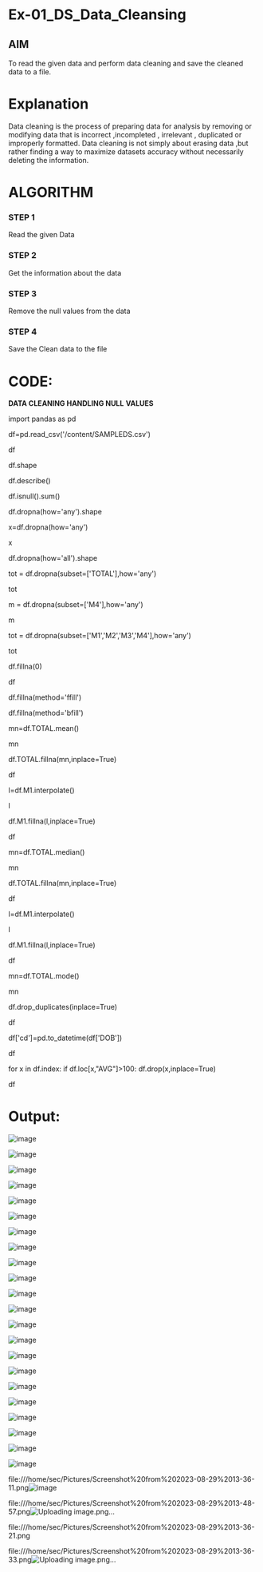 # Ex-01_DS_Data_Cleansing


## AIM
To read the given data and perform data cleaning and save the cleaned data to a file. 

# Explanation
Data cleaning is the process of preparing data for analysis by removing or modifying data that is incorrect ,incompleted , irrelevant , duplicated or improperly formatted. 
Data cleaning is not simply about erasing data ,but rather finding a way to maximize datasets accuracy without necessarily deleting the information. 

# ALGORITHM
### STEP 1
Read the given Data
### STEP 2
Get the information about the data
### STEP 3
Remove the null values from the data
### STEP 4
Save the Clean data to the file

# CODE:

**DATA CLEANING HANDLING NULL** **VALUES**

import pandas as pd

df=pd.read_csv('/content/SAMPLEDS.csv')

df

df.shape

df.describe()

df.isnull().sum()

df.dropna(how='any').shape

x=df.dropna(how='any')

x

df.dropna(how='all').shape

tot = df.dropna(subset=['TOTAL'],how='any')

tot

m = df.dropna(subset=['M4'],how='any')

m

tot = df.dropna(subset=['M1','M2','M3','M4'],how='any')

tot

df.fillna(0)

df

df.fillna(method='ffill')

df.fillna(method='bfill')

mn=df.TOTAL.mean()

mn

df.TOTAL.fillna(mn,inplace=True)

df

l=df.M1.interpolate()

l

df.M1.fillna(l,inplace=True)

df

mn=df.TOTAL.median()

mn

df.TOTAL.fillna(mn,inplace=True)

df

l=df.M1.interpolate()

l

df.M1.fillna(l,inplace=True)

df

mn=df.TOTAL.mode()

mn

df.drop_duplicates(inplace=True)

df

df['cd']=pd.to_datetime(df['DOB'])

df

for x in df.index:
  if df.loc[x,"AVG"]>100:
    df.drop(x,inplace=True)
    
df

# Output:
![image](https://github.com/Yugendaran/ODD2023-Datascience-Ex01/assets/128135616/ac34c6d8-e10f-4d6c-8682-0a41642c35a9)

![image](https://github.com/Yugendaran/ODD2023-Datascience-Ex01/assets/128135616/9e734620-fc40-49aa-99f5-e6acdc9c442e)

![image](https://github.com/Yugendaran/ODD2023-Datascience-Ex01/assets/128135616/d73918e1-5a68-4c17-aada-418bb9e5ac62)

![image](https://github.com/Yugendaran/ODD2023-Datascience-Ex01/assets/128135616/2be1d6f2-a960-4c99-8ab3-a874e507899c)

![image](https://github.com/Yugendaran/ODD2023-Datascience-Ex01/assets/128135616/4d47fd85-5f53-4b33-8cd1-c8d37db44081)

![image](https://github.com/Yugendaran/ODD2023-Datascience-Ex01/assets/128135616/1c49a726-4aa4-4d82-ac37-c61ebba3e3ef)

![image](https://github.com/Yugendaran/ODD2023-Datascience-Ex01/assets/128135616/e5883e91-2459-4030-997c-d50de198e2b4)

![image](https://github.com/Yugendaran/ODD2023-Datascience-Ex01/assets/128135616/57c325df-5ad0-4641-951d-ab6285043e51)

![image](https://github.com/Yugendaran/ODD2023-Datascience-Ex01/assets/128135616/e2e8d3e6-9d0a-4b58-a726-159ca46cd91b)

![image](https://github.com/Yugendaran/ODD2023-Datascience-Ex01/assets/128135616/14efba85-ca11-4e70-8766-7e1bc366b1cd)

![image](https://github.com/Yugendaran/ODD2023-Datascience-Ex01/assets/128135616/c264bcbf-1365-42b6-96e4-0d11670e9824)

![image](https://github.com/Yugendaran/ODD2023-Datascience-Ex01/assets/128135616/255fb8bd-50a0-4f62-97b1-7d605c1b58e0)

![image](https://github.com/Yugendaran/ODD2023-Datascience-Ex01/assets/128135616/6e1d9463-9e14-4d6d-99b8-360d9668c612)

![image](https://github.com/Yugendaran/ODD2023-Datascience-Ex01/assets/128135616/55fe890c-dce5-40fa-abde-91ca8ffa81ae)

![image](https://github.com/Yugendaran/ODD2023-Datascience-Ex01/assets/128135616/f5df804c-2146-417b-8048-3afa08561119)

![image](https://github.com/Yugendaran/ODD2023-Datascience-Ex01/assets/128135616/a54df47c-72b6-491d-b079-929d61a6fe36)

![image](https://github.com/Yugendaran/ODD2023-Datascience-Ex01/assets/128135616/8b1f190f-5904-40fe-ac8d-256d24797b3c)

![image](https://github.com/Yugendaran/ODD2023-Datascience-Ex01/assets/128135616/22c2b3c1-15b7-4453-9183-776a26e4ed1a)

![image](https://github.com/Yugendaran/ODD2023-Datascience-Ex01/assets/128135616/e0933616-4d1b-42b7-a9ae-6c0de211c60b)

![image](https://github.com/Yugendaran/ODD2023-Datascience-Ex01/assets/128135616/ca237d06-ba48-4b2d-86c0-4590272b541a)

![image](https://github.com/Yugendaran/ODD2023-Datascience-Ex01/assets/128135616/8f90e394-7e12-4432-87be-4ad4a5259efd)

![image](https://github.com/Yugendaran/ODD2023-Datascience-Ex01/assets/128135616/cd3f7894-2e84-47f0-89ef-52aa3b4866c7)

file:///home/sec/Pictures/Screenshot%20from%202023-08-29%2013-36-11.png![image](https://github.com/Yugendaran/ODD2023-Datascience-Ex01/assets/128135616/4d7b58ed-8514-40b6-ad97-96cb3b7d52d5)

file:///home/sec/Pictures/Screenshot%20from%202023-08-29%2013-48-57.png![Uploading image.png…]()

file:///home/sec/Pictures/Screenshot%20from%202023-08-29%2013-36-21.png

file:///home/sec/Pictures/Screenshot%20from%202023-08-29%2013-36-33.png![Uploading image.png…]()
